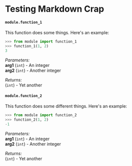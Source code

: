 # Testing Markdown Crap

#### `module.function_1`
This function does some things. Here's an example:

```python
>>> from module import function_1
>>> function_1(1, 2)
3
```

_Parameters:_<br>
**arg1** (`int`) - An integer<br>
**arg2** (`int`) - Another integer

_Returns:_<br>
(`int`) - Yet another


#### `module.function_2`
This function does some different things. Here's an example:

```python
>>> from module import function_2
>>> function_2(1, 2)
-1
```

_Parameters:_<br>
**arg1** (`int`) - An integer<br>
**arg2** (`int`) - Another integer

_Returns:_<br>
(`int`) - Yet another
